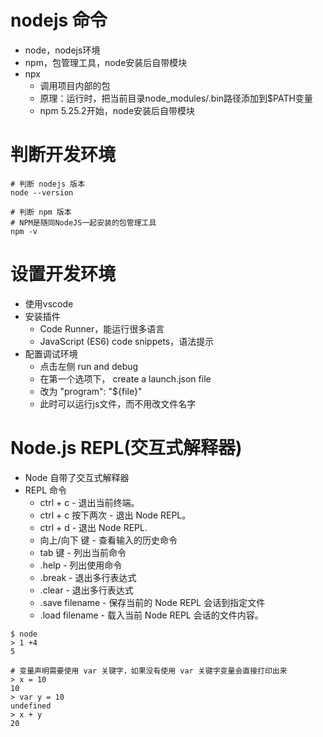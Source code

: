 
# nodejs 命令
- node，nodejs环境
- npm，包管理工具，node安装后自带模块
- npx
    - 调用项目内部的包
    - 原理：运行时，把当前目录node_modules/.bin路径添加到$PATH变量
    - npm 5.25.2开始，node安装后自带模块

# 判断开发环境
```
# 判断 nodejs 版本
node --version

# 判断 npm 版本
# NPM是随同NodeJS一起安装的包管理工具
npm -v
```

# 设置开发环境
- 使用vscode
- 安装插件
    - Code Runner，能运行很多语言
    - JavaScript (ES6) code snippets，语法提示
- 配置调试环境
    - 点击左侧 run and debug
    - 在第一个选项下， create a launch.json file
    - 改为 "program": "${file}"
    - 此时可以运行js文件，而不用改文件名字

# Node.js REPL(交互式解释器)
- Node 自带了交互式解释器
- REPL 命令
    - ctrl + c - 退出当前终端。
    - ctrl + c 按下两次 - 退出 Node REPL。
    - ctrl + d - 退出 Node REPL.
    - 向上/向下 键 - 查看输入的历史命令
    - tab 键 - 列出当前命令
    - .help - 列出使用命令
    - .break - 退出多行表达式
    - .clear - 退出多行表达式
    - .save filename - 保存当前的 Node REPL 会话到指定文件
    - .load filename - 载入当前 Node REPL 会话的文件内容。

```
$ node
> 1 +4
5

# 变量声明需要使用 var 关键字，如果没有使用 var 关键字变量会直接打印出来
> x = 10
10
> var y = 10
undefined
> x + y
20
```
